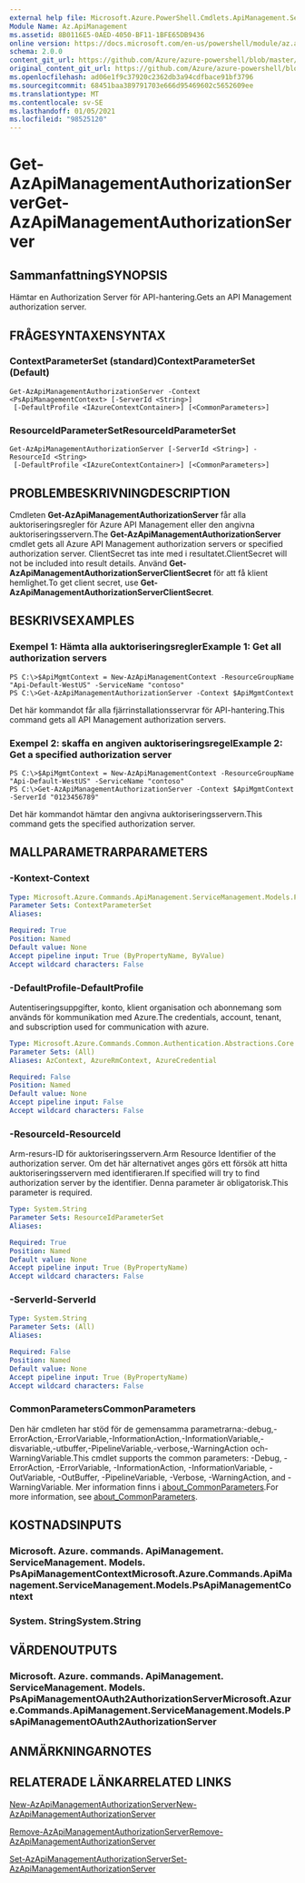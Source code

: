 ```yaml
---
external help file: Microsoft.Azure.PowerShell.Cmdlets.ApiManagement.ServiceManagement.dll-Help.xml
Module Name: Az.ApiManagement
ms.assetid: 8B0116E5-0AED-4050-BF11-1BFE65DB9436
online version: https://docs.microsoft.com/en-us/powershell/module/az.apimanagement/get-azapimanagementauthorizationserver
schema: 2.0.0
content_git_url: https://github.com/Azure/azure-powershell/blob/master/src/ApiManagement/ApiManagement/help/Get-AzApiManagementAuthorizationServer.md
original_content_git_url: https://github.com/Azure/azure-powershell/blob/master/src/ApiManagement/ApiManagement/help/Get-AzApiManagementAuthorizationServer.md
ms.openlocfilehash: ad06e1f9c37920c2362db3a94cdfbace91bf3796
ms.sourcegitcommit: 68451baa389791703e666d95469602c5652609ee
ms.translationtype: MT
ms.contentlocale: sv-SE
ms.lasthandoff: 01/05/2021
ms.locfileid: "98525120"
---
```

# <span data-ttu-id="47473-101">Get-AzApiManagementAuthorizationServer</span><span class="sxs-lookup"><span data-stu-id="47473-101">Get-AzApiManagementAuthorizationServer</span></span>

## <span data-ttu-id="47473-102">Sammanfattning</span><span class="sxs-lookup"><span data-stu-id="47473-102">SYNOPSIS</span></span>
<span data-ttu-id="47473-103">Hämtar en Authorization Server för API-hantering.</span><span class="sxs-lookup"><span data-stu-id="47473-103">Gets an API Management authorization server.</span></span>

## <span data-ttu-id="47473-104">FRÅGESYNTAXEN</span><span class="sxs-lookup"><span data-stu-id="47473-104">SYNTAX</span></span>

### <span data-ttu-id="47473-105">ContextParameterSet (standard)</span><span class="sxs-lookup"><span data-stu-id="47473-105">ContextParameterSet (Default)</span></span>
```
Get-AzApiManagementAuthorizationServer -Context <PsApiManagementContext> [-ServerId <String>]
 [-DefaultProfile <IAzureContextContainer>] [<CommonParameters>]
```

### <span data-ttu-id="47473-106">ResourceIdParameterSet</span><span class="sxs-lookup"><span data-stu-id="47473-106">ResourceIdParameterSet</span></span>
```
Get-AzApiManagementAuthorizationServer [-ServerId <String>] -ResourceId <String>
 [-DefaultProfile <IAzureContextContainer>] [<CommonParameters>]
```

## <span data-ttu-id="47473-107">PROBLEMBESKRIVNING</span><span class="sxs-lookup"><span data-stu-id="47473-107">DESCRIPTION</span></span>
<span data-ttu-id="47473-108">Cmdleten **Get-AzApiManagementAuthorizationServer** får alla auktoriseringsregler för Azure API Management eller den angivna auktoriseringsservern.</span><span class="sxs-lookup"><span data-stu-id="47473-108">The **Get-AzApiManagementAuthorizationServer** cmdlet gets all Azure API Management authorization servers or specified authorization server.</span></span>
<span data-ttu-id="47473-109">ClientSecret tas inte med i resultatet.</span><span class="sxs-lookup"><span data-stu-id="47473-109">ClientSecret will not be included into result details.</span></span> <span data-ttu-id="47473-110">Använd **Get-AzApiManagementAuthorizationServerClientSecret** för att få klient hemlighet.</span><span class="sxs-lookup"><span data-stu-id="47473-110">To get client secret, use **Get-AzApiManagementAuthorizationServerClientSecret**.</span></span>

## <span data-ttu-id="47473-111">BESKRIVS</span><span class="sxs-lookup"><span data-stu-id="47473-111">EXAMPLES</span></span>

### <span data-ttu-id="47473-112">Exempel 1: Hämta alla auktoriseringsregler</span><span class="sxs-lookup"><span data-stu-id="47473-112">Example 1: Get all authorization servers</span></span>
```
PS C:\>$ApiMgmtContext = New-AzApiManagementContext -ResourceGroupName "Api-Default-WestUS" -ServiceName "contoso"
PS C:\>Get-AzApiManagementAuthorizationServer -Context $ApiMgmtContext
```

<span data-ttu-id="47473-113">Det här kommandot får alla fjärrinstallationsservrar för API-hantering.</span><span class="sxs-lookup"><span data-stu-id="47473-113">This command gets all API Management authorization servers.</span></span>

### <span data-ttu-id="47473-114">Exempel 2: skaffa en angiven auktoriseringsregel</span><span class="sxs-lookup"><span data-stu-id="47473-114">Example 2: Get a specified authorization server</span></span>
```
PS C:\>$ApiMgmtContext = New-AzApiManagementContext -ResourceGroupName "Api-Default-WestUS" -ServiceName "contoso"
PS C:\>Get-AzApiManagementAuthorizationServer -Context $ApiMgmtContext -ServerId "0123456789"
```

<span data-ttu-id="47473-115">Det här kommandot hämtar den angivna auktoriseringsservern.</span><span class="sxs-lookup"><span data-stu-id="47473-115">This command gets the specified authorization server.</span></span>

## <span data-ttu-id="47473-116">MALLPARAMETRAR</span><span class="sxs-lookup"><span data-stu-id="47473-116">PARAMETERS</span></span>

### <span data-ttu-id="47473-117">-Kontext</span><span class="sxs-lookup"><span data-stu-id="47473-117">-Context</span></span>

```yaml
Type: Microsoft.Azure.Commands.ApiManagement.ServiceManagement.Models.PsApiManagementContext
Parameter Sets: ContextParameterSet
Aliases:

Required: True
Position: Named
Default value: None
Accept pipeline input: True (ByPropertyName, ByValue)
Accept wildcard characters: False
```

### <span data-ttu-id="47473-118">-DefaultProfile</span><span class="sxs-lookup"><span data-stu-id="47473-118">-DefaultProfile</span></span>
<span data-ttu-id="47473-119">Autentiseringsuppgifter, konto, klient organisation och abonnemang som används för kommunikation med Azure.</span><span class="sxs-lookup"><span data-stu-id="47473-119">The credentials, account, tenant, and subscription used for communication with azure.</span></span>

```yaml
Type: Microsoft.Azure.Commands.Common.Authentication.Abstractions.Core.IAzureContextContainer
Parameter Sets: (All)
Aliases: AzContext, AzureRmContext, AzureCredential

Required: False
Position: Named
Default value: None
Accept pipeline input: False
Accept wildcard characters: False
```

### <span data-ttu-id="47473-120">-ResourceId</span><span class="sxs-lookup"><span data-stu-id="47473-120">-ResourceId</span></span>
<span data-ttu-id="47473-121">Arm-resurs-ID för auktoriseringsservern.</span><span class="sxs-lookup"><span data-stu-id="47473-121">Arm Resource Identifier of the authorization server.</span></span> <span data-ttu-id="47473-122">Om det här alternativet anges görs ett försök att hitta auktoriseringsservern med identifieraren.</span><span class="sxs-lookup"><span data-stu-id="47473-122">If specified will try to find authorization server by the identifier.</span></span> <span data-ttu-id="47473-123">Denna parameter är obligatorisk.</span><span class="sxs-lookup"><span data-stu-id="47473-123">This parameter is required.</span></span>

```yaml
Type: System.String
Parameter Sets: ResourceIdParameterSet
Aliases:

Required: True
Position: Named
Default value: None
Accept pipeline input: True (ByPropertyName)
Accept wildcard characters: False
```

### <span data-ttu-id="47473-124">-ServerId</span><span class="sxs-lookup"><span data-stu-id="47473-124">-ServerId</span></span>
```yaml
Type: System.String
Parameter Sets: (All)
Aliases:

Required: False
Position: Named
Default value: None
Accept pipeline input: True (ByPropertyName)
Accept wildcard characters: False
```

### <span data-ttu-id="47473-125">CommonParameters</span><span class="sxs-lookup"><span data-stu-id="47473-125">CommonParameters</span></span>
<span data-ttu-id="47473-126">Den här cmdleten har stöd för de gemensamma parametrarna:-debug,-ErrorAction,-ErrorVariable,-InformationAction,-InformationVariable,-disvariable,-utbuffer,-PipelineVariable,-verbose,-WarningAction och-WarningVariable.</span><span class="sxs-lookup"><span data-stu-id="47473-126">This cmdlet supports the common parameters: -Debug, -ErrorAction, -ErrorVariable, -InformationAction, -InformationVariable, -OutVariable, -OutBuffer, -PipelineVariable, -Verbose, -WarningAction, and -WarningVariable.</span></span> <span data-ttu-id="47473-127">Mer information finns i [about_CommonParameters](http://go.microsoft.com/fwlink/?LinkID=113216).</span><span class="sxs-lookup"><span data-stu-id="47473-127">For more information, see [about_CommonParameters](http://go.microsoft.com/fwlink/?LinkID=113216).</span></span>

## <span data-ttu-id="47473-128">KOSTNADS</span><span class="sxs-lookup"><span data-stu-id="47473-128">INPUTS</span></span>

### <span data-ttu-id="47473-129">Microsoft. Azure. commands. ApiManagement. ServiceManagement. Models. PsApiManagementContext</span><span class="sxs-lookup"><span data-stu-id="47473-129">Microsoft.Azure.Commands.ApiManagement.ServiceManagement.Models.PsApiManagementContext</span></span>

### <span data-ttu-id="47473-130">System. String</span><span class="sxs-lookup"><span data-stu-id="47473-130">System.String</span></span>

## <span data-ttu-id="47473-131">VÄRDEN</span><span class="sxs-lookup"><span data-stu-id="47473-131">OUTPUTS</span></span>

### <span data-ttu-id="47473-132">Microsoft. Azure. commands. ApiManagement. ServiceManagement. Models. PsApiManagementOAuth2AuthorizationServer</span><span class="sxs-lookup"><span data-stu-id="47473-132">Microsoft.Azure.Commands.ApiManagement.ServiceManagement.Models.PsApiManagementOAuth2AuthorizationServer</span></span>

## <span data-ttu-id="47473-133">ANMÄRKNINGAR</span><span class="sxs-lookup"><span data-stu-id="47473-133">NOTES</span></span>

## <span data-ttu-id="47473-134">RELATERADE LÄNKAR</span><span class="sxs-lookup"><span data-stu-id="47473-134">RELATED LINKS</span></span>

[<span data-ttu-id="47473-135">New-AzApiManagementAuthorizationServer</span><span class="sxs-lookup"><span data-stu-id="47473-135">New-AzApiManagementAuthorizationServer</span></span>](./New-AzApiManagementAuthorizationServer.md)

[<span data-ttu-id="47473-136">Remove-AzApiManagementAuthorizationServer</span><span class="sxs-lookup"><span data-stu-id="47473-136">Remove-AzApiManagementAuthorizationServer</span></span>](./Remove-AzApiManagementAuthorizationServer.md)

[<span data-ttu-id="47473-137">Set-AzApiManagementAuthorizationServer</span><span class="sxs-lookup"><span data-stu-id="47473-137">Set-AzApiManagementAuthorizationServer</span></span>](./Set-AzApiManagementAuthorizationServer.md)


